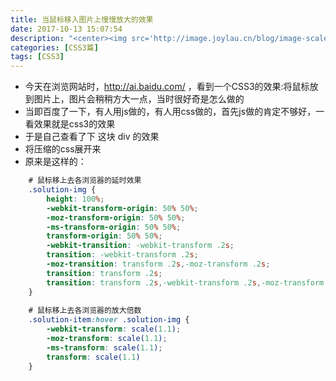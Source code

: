 ```yaml
---
title: 当鼠标移入图片上慢慢放大的效果
date: 2017-10-13 15:07:54
description: "<center><img src='http://image.joylau.cn/blog/image-scale.gif' alt='image-scale'></center>"
categories: [CSS3篇]
tags: [CSS3]
---
```


<!-- more -->
- 今天在浏览网站时，http://ai.baidu.com/ ，看到一个CSS3的效果:将鼠标放到图片上，图片会稍稍方大一点，当时很好奇是怎么做的
- 当即百度了一下，有人用js做的，有人用css做的，首先js做的肯定不够好，一看效果就是css3的效果
- 于是自己查看了下 这块 div 的效果
- 将压缩的css展开来
- 原来是这样的：


``` css 
    # 鼠标移上去各浏览器的延时效果
    .solution-img {
        height: 100%;
        -webkit-transform-origin: 50% 50%;
        -moz-transform-origin: 50% 50%;
        -ms-transform-origin: 50% 50%;
        transform-origin: 50% 50%;
        -webkit-transition: -webkit-transform .2s;
        transition: -webkit-transform .2s;
        -moz-transition: transform .2s,-moz-transform .2s;
        transition: transform .2s;
        transition: transform .2s,-webkit-transform .2s,-moz-transform .2s
    }
    
    # 鼠标移上去各浏览器的放大倍数
    .solution-item:hover .solution-img {
        -webkit-transform: scale(1.1);
        -moz-transform: scale(1.1);
        -ms-transform: scale(1.1);
        transform: scale(1.1)
    }
```
